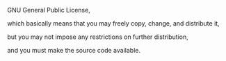 
GNU General Public License, 

which basically means that you may freely copy, change, and distribute it, 

but you may not impose any restrictions on further distribution, 

and you must make the source code available.
